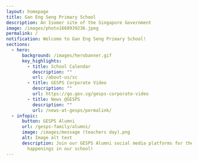 ```yaml
---
layout: homepage
title: Gan Eng Seng Primary School
description: An Isomer site of the Singapore Government
image: /images/photo1668939236.jpeg
permalink: /
notification: Welcome to Gan Eng Seng Primary School!
sections:
  - hero:
      background: /images/herobanner.gif
      key_highlights:
        - title: School Calendar
          description: ""
          url: /about-us/sc
        - title: GESPS Corporate Video
          description: ""
          url: https://go.gov.sg/gesps-corporate-video
        - title: News @GESPS
          description: ""
          url: /news-at-gesps/permalink/
  - infopic:
      button: GESPS Alumni
      url: /gesps-family/alumni/
      image: /images/message (teachers day).png
      alt: Image alt text
      description: Join our GESPS Alumni social media platforms for the latest
        happenings in our school!
---
```

